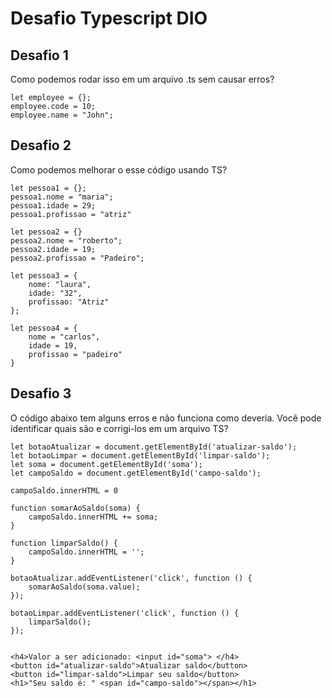 
# Desafio Typescript DIO

## Desafio 1

 Como podemos rodar isso em um arquivo .ts sem causar erros? 

    let employee = {};
    employee.code = 10;
    employee.name = "John";

## Desafio 2

Como podemos melhorar o esse código usando TS? 

    let pessoa1 = {};
    pessoa1.nome = "maria";
    pessoa1.idade = 29;
    pessoa1.profissao = "atriz"

    let pessoa2 = {}
    pessoa2.nome = "roberto";
    pessoa2.idade = 19;
    pessoa2.profissao = "Padeiro";

    let pessoa3 = {
        nome: "laura",
        idade: "32",
        profissao: "Atriz"
    };

    let pessoa4 = {
        nome = "carlos",
        idade = 19,
        profissao = "padeiro"
    }

## Desafio 3

O código abaixo tem alguns erros e não funciona como deveria. Você pode identificar quais são e corrigi-los em um arquivo TS?

    let botaoAtualizar = document.getElementById('atualizar-saldo');
    let botaoLimpar = document.getElementById('limpar-saldo');
    let soma = document.getElementById('soma');
    let campoSaldo = document.getElementById('campo-saldo');

    campoSaldo.innerHTML = 0

    function somarAoSaldo(soma) {
        campoSaldo.innerHTML += soma;
    }

    function limparSaldo() {
        campoSaldo.innerHTML = '';
    }

    botaoAtualizar.addEventListener('click', function () {
        somarAoSaldo(soma.value);
    });

    botaoLimpar.addEventListener('click', function () {
        limparSaldo();
    });


    <h4>Valor a ser adicionado: <input id="soma"> </h4>
    <button id="atualizar-saldo">Atualizar saldo</button>
    <button id="limpar-saldo">Limpar seu saldo</button>
    <h1>"Seu saldo é: " <span id="campo-saldo"></span></h1>

